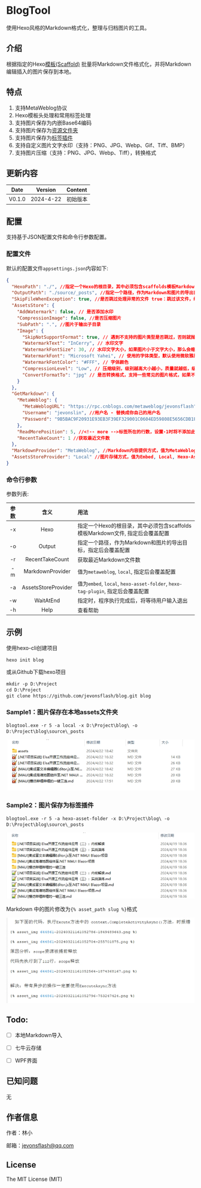 # BlogTool

使用Hexo风格的Markdown格式化，整理与归档图片的工具。

## 介绍

根据指定的Hexo[模板(Scaffold)](https://hexo.io/zh-cn/api/scaffolds) 批量将Markdown文件格式化，并将Markdown编辑插入的图片保存到本地。

## 特点


1. 支持MetaWeblog协议
2. Hexo模板头处理和常用标签处理
3. 支持图片保存为内嵌Base64编码
4. 支持图片保存为[资源文件夹](https://hexo.io/zh-cn/docs/asset-folders#%E6%96%87%E7%AB%A0%E8%B5%84%E6%BA%90%E6%96%87%E4%BB%B6%E5%A4%B9)
5. 支持图片保存为[标签插件](https://hexo.io/zh-cn/docs/asset-folders#%E7%9B%B8%E5%AF%B9%E8%B7%AF%E5%BE%84%E5%BC%95%E7%94%A8%E7%9A%84%E6%A0%87%E7%AD%BE%E6%8F%92%E4%BB%B6)
6. 支持自定义图片文字水印（支持：PNG、JPG、Webp、Gif、Tiff、BMP）
7. 支持图片压缩（支持：PNG、JPG、Webp、Tiff），转换格式


## 更新内容

|  Date  |  Version   | Content                                                                                         |
| :----: | :--------: | :---------------------------------------------------------------------------------------------- |
| V0.1.0 | 2024-4-22  | 初始版本                                                                           


## 配置

支持基于JSON配置文件和命令行参数配置。

### 配置文件


默认的配置文件`appsettings.json`内容如下:

```JSON
{
  "HexoPath": "./", //指定一个Hexo的根目录，其中必须包含scaffolds模板Markdown文件【可被-x参数覆盖】
  "OutputPath": "./source/_posts", //指定一个路径，作为Markdown和图片的导出目标，指定后会覆盖配置【可被-o参数覆盖】
  "SkipFileWhenException": true, //是否跳过处理异常的文件 true：跳过该文件，继续处理其它文件 false：抛出异常，终止处理
  "AssetsStore": {
    "AddWatermark": false, // 是否添加水印
    "CompressionImage": false, //是否压缩图片
    "SubPath": ".", //图片于输出子目录
    "Image": {
      "SkipNotSupportFormat": true, // 遇到不支持的图片类型是否跳过，否则就抛异常终止
      "WatermarkText": "InCerry", // 水印文字
      "WatermarkFontSize": 30, // 水印文字大小，如果图片小于文字大小，那么会缩放
      "WatermarkFont": "Microsoft Yahei", // 使用的字体类型，默认使用微软雅黑，Mac和Linux用户可自行配置系统安装的字体
      "WatermarkFontColor": "#FFF", // 字体颜色
      "CompressionLevel": "Low", // 压缩级别，级别越高大小越小，质量就越低，级别从低到高为：Low Medium High
      "ConvertFormatTo": "jpg" // 是否转换格式，支持一些常见的图片格式，如果不想转换，填null即可 如："ConvertFormatTo": null
    }
  },
  "GetMarkdown": {
    "MetaWeblog": {
      "MetaWeblogURL": "https://rpc.cnblogs.com/metaweblog/jevonsflash", // MetaWeblog地址
      "Username": "jevonslin", //用户名 - 替换成你自己的用户名
      "Password": "9B5BAC9F20931E93EB3F39EF329001C0604ED59808E5656CDB1FA1ED85D7881C" //密码 - 替换成你自己的密码
    },
    "ReadMorePosition": 5, //<!-- more -->标签所在的行数，设置-1时将不添加此标签
    "RecentTakeCount": 1 //获取最近文件数
  },
  "MarkdownProvider": "MetaWeblog", //Markdown内容提供方式，值为MetaWeblog, Local【可被-m参数覆盖】
  "AssetsStoreProvider": "Local" //图片存储方式，值为Embed, Local, Hexo-Asset-Folder, Hexo-Tag-Plugin【可被-a参数覆盖】
}
```

### 命令行参数

参数列表:

| 参数  |    含义     | 用法                                                                                                                                                                                                  |
| :---: | :---------: | :---------------------------------------------------------------------------------------------------------------------------------------------------------------------------------------------------- |
|  -x   | Hexo | 指定一个Hexo的根目录，其中必须包含scaffolds模板Markdown文件, 指定后会覆盖配置                                                                                
|  -o   |   Output    | 指定一个路径，作为Markdown和图片的导出目标，指定后会覆盖配置 |
|  -r   |   RecentTakeCount    | 获取最近Markdown文件数  
|  -m   |   MarkdownProvider    | 值为`metaweblog`, `local`, 指定后会覆盖配置                                                                                                                                                         |
|  -a   | AssetsStoreProvider | 值为`embed`, `local`, `hexo-asset-folder`, `hexo-tag-plugin`, 指定后会覆盖配置                                                                                                                                                         |
|  -w   |  WaitAtEnd  | 指定时，程序执行完成后，将等待用户输入退出                                                                                                                                                            |
|  -h   |    Help     | 查看帮助       



## 示例

使用hexo-cli创建项目

```
hexo init blog
```
或从Github下载hexo项目

```
mkdir -p D:\Project 
cd D:\Project
git clone https://github.com/jevonsflash/blog.git blog
```

### Sample1：图片保存在本地assets文件夹


```
blogtool.exe -r 5 -a local -x D:\Project\blog\ -o D:\Project\blog\source\_posts
```

![alt text](Assets/image-3.png)



### Sample2：图片保存为标签插件

```
blogtool.exe -r 5 -a hexo-asset-folder -x D:\Project\blog\ -o D:\Project\blog\source\_posts
```


![alt text](Assets/image-1.png)


Markdown 中的图片修改为`{% asset_path slug %}`格式

![alt text](Assets/image-2.png)

## Todo:

- [ ] 本地Markdown导入
- [ ] 七牛云存储
- [ ] WPF界面


## 已知问题

无

## 作者信息

作者：林小

邮箱：jevonsflash@qq.com



## License

The MIT License (MIT)
